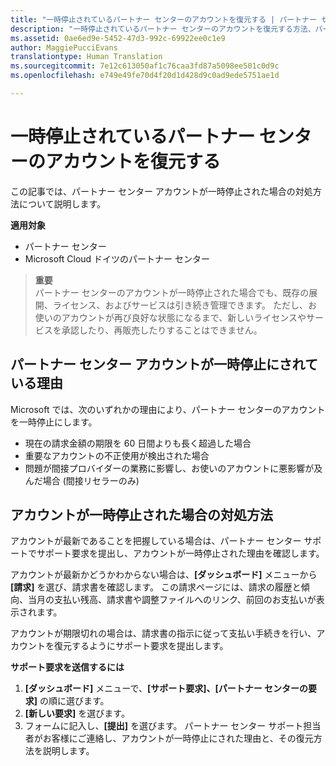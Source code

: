 ```yaml
---
title: "一時停止されているパートナー センターのアカウントを復元する | パートナー センター"
description: "一時停止されているパートナー センターのアカウントを復元する方法、パートナー アカウントが一時停止される理由、および一時停止されているときにアカウントを使用する方法について説明します。"
ms.assetid: 0ae6ed9e-5452-47d3-992c-69922ee0c1e9
author: MaggiePucciEvans
translationtype: Human Translation
ms.sourcegitcommit: 7e12c613050af1c76caa3fd87a5098ee501c0d9c
ms.openlocfilehash: e749e49fe70d4f20d1d428d9c0ad9ede5751ae1d

---
```


# 一時停止されているパートナー センターのアカウントを復元する

この記事では、パートナー センター アカウントが一時停止された場合の対処方法について説明します。

**適用対象**

-  パートナー センター
-  Microsoft Cloud ドイツのパートナー センター

>**重要**<br>
パートナー センターのアカウントが一時停止された場合でも、既存の展開、ライセンス、およびサービスは引き続き管理できます。 ただし、お使いのアカウントが再び良好な状態になるまで、新しいライセンスやサービスを承認したり、再販売したりすることはできません。

## パートナー センター アカウントが一時停止にされている理由

Microsoft では、次のいずれかの理由により、パートナー センターのアカウントを一時停止にします。

- 現在の請求金額の期限を 60 日間よりも長く超過した場合 
- 重要なアカウントの不正使用が検出された場合
- 問題が間接プロバイダーの業務に影響し、お使いのアカウントに悪影響が及んだ場合 (間接リセラーのみ)

## アカウントが一時停止された場合の対処方法

アカウントが最新であることを把握している場合は、パートナー センター サポートでサポート要求を提出し、アカウントが一時停止された理由を確認します。 

アカウントが最新かどうかわからない場合は、**[ダッシュボード]** メニューから **[請求]** を選び、請求書を確認します。 この請求ページには、請求の履歴と傾向、当月の支払い残高、請求書や調整ファイルへのリンク、前回のお支払いが表示されます。

アカウントが期限切れの場合は、請求書の指示に従って支払い手続きを行い、アカウントを復元するようにサポート要求を提出します。 

**サポート要求を送信するには**

1.  **[ダッシュボード]** メニューで、**[サポート要求]、[パートナー センターの要求]** の順に選びます。
2.  **[新しい要求]** を選びます。 
3.  フォームに記入し、**[提出]** を選びます。 パートナー センター サポート担当者がお客様にご連絡し、アカウントが一時停止にされた理由と、その復元方法を説明します。






<!--HONumber=Jan17_HO2-->


